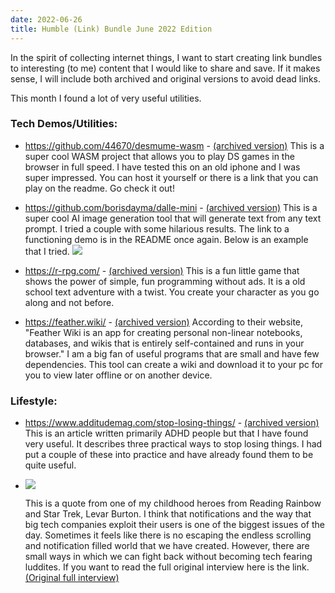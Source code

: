 ```yaml
---
date: 2022-06-26
title: Humble (Link) Bundle June 2022 Edition
---
```


In the spirit of collecting internet things, I want to start creating link bundles to interesting (to me) content that I would like to share and save. If it makes sense, I will include both archived and original versions to avoid dead links.  

This month I found a lot of very useful utilities. 

### Tech Demos/Utilities:

* <a href="https://github.com/44670/desmume-wasm">https://github.com/44670/desmume-wasm</a> - <a href="https://web.archive.org/web/20220610212837/https://github.com/44670/desmume-wasm">(archived version)</a> This is a super cool WASM project that allows you to play DS games in the browser in full speed. I have tested this on an old iphone and I was super impressed. You can host it yourself or there is a link that you can play on the readme. Go check it out!

* <a href="https://github.com/borisdayma/dalle-mini">https://github.com/borisdayma/dalle-mini</a> - <a href="https://web.archive.org/web/20220610213025/https://github.com/borisdayma/dalle-mini">(archived version)</a> This is a super cool AI image generation tool that will generate text from any text prompt. I tried a couple with some hilarious results. The link to a functioning demo is in the README once again. Below is an example that I tried. 
  <img src= "https://i.postimg.cc/4dC2WqmZ/Capture.png">

* <a href="https://r-rpg.com/">https://r-rpg.com/</a>  - <a href="https://web.archive.org/web/20220610213621/https://r-rpg.com/">(archived version)</a> This is a fun little game that shows the power of simple, fun programming without ads. It is a old school text adventure with a twist. You create your character as you go along and not before. 

* <a href="https://feather.wiki/">https://feather.wiki/</a>  - <a href="https://web.archive.org/web/20220610214617/https://feather.wiki/">(archived version)</a> According to their website, "Feather Wiki is an app for creating personal non-linear notebooks, databases, and wikis that is entirely self-contained and runs in your browser." I am a big fan of useful programs that are small and have few dependencies. This tool can create a wiki and download it to your pc for you to view later offline or on another device. 


### Lifestyle:

* <a href="https://www.additudemag.com/stop-losing-things/">https://www.additudemag.com/stop-losing-things/</a> - <a href="https://web.archive.org/web/20211217233419/https://www.additudemag.com/stop-losing-things/">(archived version)</a> This is an article written primarily ADHD people but that I have found very useful. It describes three practical ways to stop losing things. I had put a couple of these into practice and have already found them to be quite useful. 

* <img src="https://web.archive.org/web/20220610214020if_/https://i.imgur.com/NqswFQ8.png"> 
  
  This is a quote from one of my childhood heroes from Reading Rainbow and Star Trek, Levar Burton. I think that notifications and the way that big tech companies exploit their users is one of the biggest issues of the day. Sometimes it feels like there is no escaping the endless scrolling and notification filled world that we have created. However, there are small ways in which we can fight back without becoming tech fearing luddites. If you want to read the full original interview here is the link. <a href="https://web.archive.org/web/20211016154614/https://www.esquire.com/entertainment/books/a29844787/levar-burton-national-book-award-interview-reading-rainbow-2019/">(Original full interview)</a>

